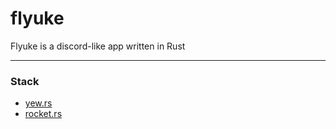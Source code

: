 # flyuke
Flyuke is a discord-like app written in Rust

***

### Stack
- [yew.rs](https://yew.rs/)
- [rocket.rs](https://rocket.rs/)
